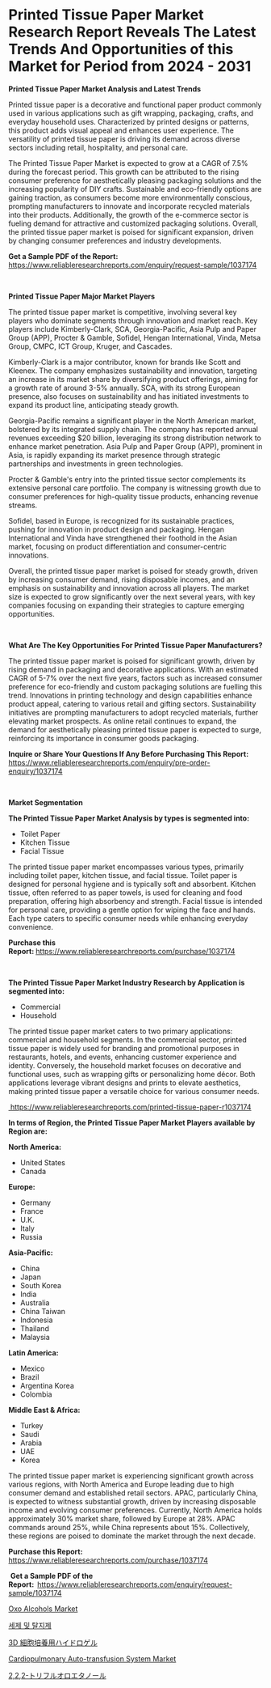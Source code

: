 <p><h1>Printed Tissue Paper Market Research Report Reveals The Latest Trends And Opportunities of this Market for Period from 2024 - 2031</h1></p><p><strong>Printed Tissue Paper Market Analysis and Latest Trends</strong></p>
<p><p>Printed tissue paper is a decorative and functional paper product commonly used in various applications such as gift wrapping, packaging, crafts, and everyday household uses. Characterized by printed designs or patterns, this product adds visual appeal and enhances user experience. The versatility of printed tissue paper is driving its demand across diverse sectors including retail, hospitality, and personal care.</p><p>The Printed Tissue Paper Market is expected to grow at a CAGR of 7.5% during the forecast period. This growth can be attributed to the rising consumer preference for aesthetically pleasing packaging solutions and the increasing popularity of DIY crafts. Sustainable and eco-friendly options are gaining traction, as consumers become more environmentally conscious, prompting manufacturers to innovate and incorporate recycled materials into their products. Additionally, the growth of the e-commerce sector is fueling demand for attractive and customized packaging solutions. Overall, the printed tissue paper market is poised for significant expansion, driven by changing consumer preferences and industry developments.</p></p>
<p><strong>Get a Sample PDF of the Report:&nbsp;</strong> <a href="https://www.reliableresearchreports.com/enquiry/request-sample/1037174">https://www.reliableresearchreports.com/enquiry/request-sample/1037174</a></p>
<p>&nbsp;</p>
<p><strong>Printed Tissue Paper Major Market Players</strong></p>
<p><p>The printed tissue paper market is competitive, involving several key players who dominate segments through innovation and market reach. Key players include Kimberly-Clark, SCA, Georgia-Pacific, Asia Pulp and Paper Group (APP), Procter & Gamble, Sofidel, Hengan International, Vinda, Metsa Group, CMPC, ICT Group, Kruger, and Cascades.</p><p>Kimberly-Clark is a major contributor, known for brands like Scott and Kleenex. The company emphasizes sustainability and innovation, targeting an increase in its market share by diversifying product offerings, aiming for a growth rate of around 3-5% annually. SCA, with its strong European presence, also focuses on sustainability and has initiated investments to expand its product line, anticipating steady growth.</p><p>Georgia-Pacific remains a significant player in the North American market, bolstered by its integrated supply chain. The company has reported annual revenues exceeding $20 billion, leveraging its strong distribution network to enhance market penetration. Asia Pulp and Paper Group (APP), prominent in Asia, is rapidly expanding its market presence through strategic partnerships and investments in green technologies.</p><p>Procter & Gamble's entry into the printed tissue sector complements its extensive personal care portfolio. The company is witnessing growth due to consumer preferences for high-quality tissue products, enhancing revenue streams.</p><p>Sofidel, based in Europe, is recognized for its sustainable practices, pushing for innovation in product design and packaging. Hengan International and Vinda have strengthened their foothold in the Asian market, focusing on product differentiation and consumer-centric innovations.</p><p>Overall, the printed tissue paper market is poised for steady growth, driven by increasing consumer demand, rising disposable incomes, and an emphasis on sustainability and innovation across all players. The market size is expected to grow significantly over the next several years, with key companies focusing on expanding their strategies to capture emerging opportunities.</p></p>
<p>&nbsp;</p>
<p><strong>What Are The Key Opportunities For Printed Tissue Paper Manufacturers?</strong></p>
<p><p>The printed tissue paper market is poised for significant growth, driven by rising demand in packaging and decorative applications. With an estimated CAGR of 5-7% over the next five years, factors such as increased consumer preference for eco-friendly and custom packaging solutions are fuelling this trend. Innovations in printing technology and design capabilities enhance product appeal, catering to various retail and gifting sectors. Sustainability initiatives are prompting manufacturers to adopt recycled materials, further elevating market prospects. As online retail continues to expand, the demand for aesthetically pleasing printed tissue paper is expected to surge, reinforcing its importance in consumer goods packaging.</p></p>
<p><strong>Inquire or Share Your Questions If Any Before Purchasing This Report:</strong> <a href="https://www.reliableresearchreports.com/enquiry/pre-order-enquiry/1037174">https://www.reliableresearchreports.com/enquiry/pre-order-enquiry/1037174</a></p>
<p>&nbsp;</p>
<p><strong>Market Segmentation</strong></p>
<p><strong>The Printed Tissue Paper Market Analysis by types is segmented into:</strong></p>
<p><ul><li>Toilet Paper</li><li>Kitchen Tissue</li><li>Facial Tissue</li></ul></p>
<p><p>The printed tissue paper market encompasses various types, primarily including toilet paper, kitchen tissue, and facial tissue. Toilet paper is designed for personal hygiene and is typically soft and absorbent. Kitchen tissue, often referred to as paper towels, is used for cleaning and food preparation, offering high absorbency and strength. Facial tissue is intended for personal care, providing a gentle option for wiping the face and hands. Each type caters to specific consumer needs while enhancing everyday convenience.</p></p>
<p><strong>Purchase this Report:&nbsp;</strong><a href="https://www.reliableresearchreports.com/purchase/1037174">https://www.reliableresearchreports.com/purchase/1037174</a></p>
<p>&nbsp;</p>
<p><strong>The Printed Tissue Paper Market Industry Research by Application is segmented into:</strong></p>
<p><ul><li>Commercial</li><li>Household</li></ul></p>
<p><p>The printed tissue paper market caters to two primary applications: commercial and household segments. In the commercial sector, printed tissue paper is widely used for branding and promotional purposes in restaurants, hotels, and events, enhancing customer experience and identity. Conversely, the household market focuses on decorative and functional uses, such as wrapping gifts or personalizing home décor. Both applications leverage vibrant designs and prints to elevate aesthetics, making printed tissue paper a versatile choice for various consumer needs.</p></p>
<p><a href="https://www.reliableresearchreports.com/printed-tissue-paper-r1037174">&nbsp;https://www.reliableresearchreports.com/printed-tissue-paper-r1037174</a></p>
<p><strong>In terms of Region, the Printed Tissue Paper Market Players available by Region are:</strong></p>
<p>
    <p> <strong> North America: </strong>
        <ul>
            <li>United States</li>
            <li>Canada</li>
        </ul>
        </p> 
    <p> <strong> Europe: </strong>
        <ul>
            <li>Germany</li>
            <li>France</li>
            <li>U.K.</li>
            <li>Italy</li>
            <li>Russia</li>
        </ul>
        </p> 
    <p> <strong> Asia-Pacific: </strong>
        <ul>
            <li>China</li>
            <li>Japan</li>
            <li>South Korea</li>
            <li>India</li>
            <li>Australia</li>
            <li>China Taiwan</li>
            <li>Indonesia</li>
            <li>Thailand</li>
            <li>Malaysia</li>
        </ul>
        </p> 
    <p> <strong> Latin America: </strong>
        <ul>
            <li>Mexico</li>
            <li>Brazil</li>
            <li>Argentina Korea</li>
            <li>Colombia</li>
        </ul>
        </p> 
    <p> <strong> Middle East & Africa: </strong>
        <ul>
            <li>Turkey</li>
            <li>Saudi</li>
            <li>Arabia</li>
            <li>UAE</li>
            <li>Korea</li>
        </ul>
    </p>
    </p>
<p><p>The printed tissue paper market is experiencing significant growth across various regions, with North America and Europe leading due to high consumer demand and established retail sectors. APAC, particularly China, is expected to witness substantial growth, driven by increasing disposable income and evolving consumer preferences. Currently, North America holds approximately 30% market share, followed by Europe at 28%. APAC commands around 25%, while China represents about 15%. Collectively, these regions are poised to dominate the market through the next decade.</p></p>
<p><strong>Purchase this Report: </strong><a href="https://www.reliableresearchreports.com/purchase/1037174">https://www.reliableresearchreports.com/purchase/1037174</a></p>
<p>&nbsp;<strong>Get a Sample PDF of the Report:&nbsp;&nbsp;</strong><a href="https://www.reliableresearchreports.com/enquiry/request-sample/1037174">https://www.reliableresearchreports.com/enquiry/request-sample/1037174</a></p>
<p><strong></strong></p>
<p><p><a href="https://www.linkedin.com/pulse/oxo-alcohols-market-size-growing-cagr-112-report-covers-analysis-8cnyf?trackingId=Nw1brzQxQO2%2BQkG1nfB9MA%3D%3D">Oxo Alcohols Market</a></p><p><a href="https://medium.com/@afsanamia652/detergent-and-degreaser-market-%EC%9D%98-%EA%B8%80%EB%A1%9C%EB%B2%8C-%EC%8B%9C%EC%9E%A5-%EA%B0%9C%EC%9A%94%EB%8A%94-%EC%A0%84-%EC%84%B8%EA%B3%84-%EB%B0%8F-%EC%A3%BC%EC%9A%94-%EC%8B%9C%EC%9E%A5%EC%9D%98-%EC%82%B0%EC%97%85%EC%97%90-%EC%98%81%ED%96%A5%EC%9D%84-%EB%AF%B8%EC%B9%98%EB%8A%94-%EC%A3%BC%EC%9A%94-%ED%8A%B8%EB%A0%8C%EB%93%9C%EC%97%90-%EB%8C%80%ED%95%9C-%EB%8F%85%ED%8A%B9%ED%95%9C-%EA%B4%80%EC%A0%90%EC%9D%84-%EC%A0%9C%EA%B3%B5%ED%95%A9%EB%8B%88%EB%8B%A4-8c5435727ba4">세제 및 탈지제</a></p><p><a href="https://medium.com/@cleveborer2023/3d-cell-culture-hydrogel-market-%E3%81%AE%E3%82%B0%E3%83%AD%E3%83%BC%E3%83%90%E3%83%AB%E5%B8%82%E5%A0%B4%E6%A6%82%E8%A6%81%E3%81%AF-%E4%B8%96%E7%95%8C%E3%81%8A%E3%82%88%E3%81%B3%E4%B8%BB%E8%A6%81%E5%B8%82%E5%A0%B4%E3%81%AB%E3%81%8A%E3%81%91%E3%82%8B%E6%A5%AD%E7%95%8C%E3%81%AB%E5%BD%B1%E9%9F%BF%E3%82%92%E4%B8%8E%E3%81%88%E3%82%8B%E4%B8%BB%E8%A6%81%E3%81%AA%E3%83%88%E3%83%AC%E3%83%B3%E3%83%89%E3%81%AB%E3%81%A4%E3%81%84%E3%81%A6-%E7%8B%AC%E8%87%AA%E3%81%AE%E8%A6%96%E7%82%B9%E3%82%92%E6%8F%90%E4%BE%9B%E3%81%97%E3%81%BE%E3%81%99-70b9d51636ac">3D 細胞培養用ハイドロゲル</a></p><p><a href="https://github.com/arionmp/Market-Research-Report-List-5/blob/main/cardiopulmonary-auto-transfusion-system-market.md">Cardiopulmonary Auto-transfusion System Market</a></p><p><a href="https://medium.com/@cleveborer2023/2-2-2-trifluoroethanol-market-%E3%81%AE%E3%82%B0%E3%83%AD%E3%83%BC%E3%83%90%E3%83%AB%E5%B8%82%E5%A0%B4%E6%A6%82%E8%A6%81%E3%81%AF-%E4%B8%96%E7%95%8C%E3%81%8A%E3%82%88%E3%81%B3%E4%B8%BB%E8%A6%81%E5%B8%82%E5%A0%B4%E3%81%AB%E3%81%8A%E3%81%91%E3%82%8B%E6%A5%AD%E7%95%8C%E3%81%AB%E5%BD%B1%E9%9F%BF%E3%82%92%E4%B8%8E%E3%81%88%E3%82%8B%E4%B8%BB%E8%A6%81%E3%81%AA%E3%83%88%E3%83%AC%E3%83%B3%E3%83%89%E3%81%AB%E3%81%A4%E3%81%84%E3%81%A6-%E7%8B%AC%E8%87%AA%E3%81%AE%E8%A6%96%E7%82%B9%E3%82%92%E6%8F%90%E4%BE%9B%E3%81%97%E3%81%BE%E3%81%99-40d6d648b957">2,2,2-トリフルオロエタノール</a></p></p>